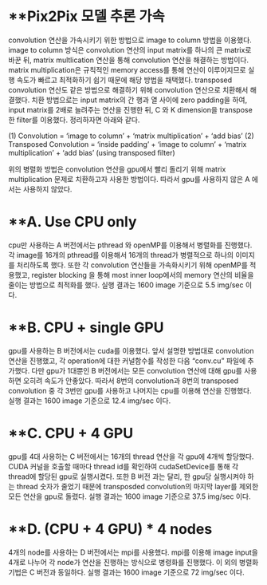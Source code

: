 **Pix2Pix 모델 추론 가속
========================

convolution 연산을 가속시키기 위한 방법으로 image to column 방법을 이용했다. image to column 방식은 convolution 연산의 input matrix를 하나의 큰 matrix로 바꾼 뒤, matrix multlication 연산을 통해 convolution 연산을 해결하는 방법이다. matrix multiplication은 규칙적인 memory access를 통해 연산이 이루어지므로 실행 속도가 빠르고 최적화하기 쉽기 때문에 해당 방법을 채택했다.
transposed convolution 연산도 같은 방법으로 해결하기 위해 convolution 연산으로 치환해서 해결했다. 치환 방법으로는 input matrix의 간 행과 열 사이에 zero padding을 하여, input matrix를 2배로 늘려주는 연산을 진행한 뒤, C 와 K dimension을 transpose 한 filter를 이용했다. 정리하자면 아래와 같다.

(1) Convolution = ‘image to column’ + ‘matrix multiplication’ + ‘add bias’
(2) Transposed Convolution = ‘inside padding’ + ‘image to column’
      + ‘matrix multiplication’ + ‘add bias’ (using transposed filter)

위의 병렬화 방법은 convolution 연산을 gpu에서 빨리 돌리기 위해 matrix multiplication 문제로 치환하고자 사용한 방법이다. 따라서 gpu를 사용하지 않은 A 에서는 사용하지 않았다.

**A. Use CPU only
==============

cpu만 사용하는 A 버전에서는 pthread 와 openMP를 이용해서 병렬화를 진행했다. 각 image를 16개의 pthread를 이용해서 16개의 thread가 병렬적으로 하나의 이미지를 처리하도록 했다. 또한 각 convolution 연산들을 가속화시키기 위해 openMP를 적용했고, register blocking 을 통해 most inner loop에서의 memory 연산의 비율을 줄이는 방법으로 최적화를 했다.
실행 결과는 1600 image 기준으로 5.5 img/sec 이다.

**B. CPU + single GPU
=================

gpu를 사용하는 B 버전에서는 cuda를 이용했다. 앞서 설명한 방법대로 convolution 연산을 진행했고, 각 operation에 대한 커널함수를 작성한 다음 “conv.cu” 파일에 추가했다. 다만 gpu가 1대뿐인 B 버전에서는 모든 convolution 연산에 대해 gpu를 사용하면 오히려 속도가 안좋았다. 따라서 8번의 convolution과 8번의 transposed convolution 중 각 3번만 gpu를 사용하고 나머지는 cpu를 이용해 연산을 진행했다.
실행 결과는 1600 image 기준으로 12.4 img/sec 이다.

**C. CPU + 4 GPU
==========

gpu를 4대 사용하는 C 버전에서는 16개의 thread 연산을 각 gpu에 4개씩 할당했다. CUDA 커널을 호출할 때마다 thread id를 확인하여 cudaSetDevice를 통해 각 thread에 할당된 gpu로 실행시켰다. 또한 B 버전 과는 달리, 한 gpu당 실행시켜야 하는 thread 숫자가 줄었기 때문에 transposded convolution의 마지막 layer를 제외한 모든 연산을 gpu로 돌렸다.
    실행 결과는 1600 image 기준으로 37.5 img/sec 이다.

**D. (CPU + 4 GPU) * 4 nodes
=======================

4개의 node를 사용하는 D 버전에서는 mpi를 사용했다. mpi를 이용해 image input을 4개로 나누어 각 node가 연산을 진행하는 방식으로 병령화를 진행했다. 이 외의 병렬화 기법은 C 버전과 동일하다.
    실행 결과는 1600 image 기준으로 72 img/sec 이다.

